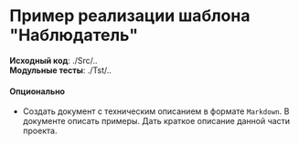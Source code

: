 # Пример реализации шаблона "Наблюдатель"

**Исходный код**: ./Src/.. <br>
**Модульные тесты**: ./Tst/..

 

#### Опционально
- Создать документ с техническим описанием в формате `Markdown`. 
В документе описать примеры. Дать краткое описание данной части проекта. 





